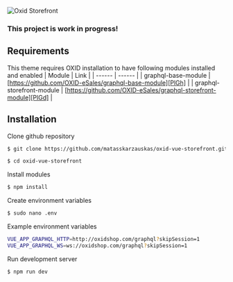 ![Oxid Storefront](https://i.ibb.co/rwRvJmS/oxid-vue-git.png)
### This project is work in progress!

## Requirements

This theme requires OXID installation to have following modules installed and enabled
| Module | Link |
| ------ | ------ |
| graphql-base-module | [https://github.com/OXID-eSales/graphql-base-module][PlGh] |
| graphql-storefront-module | [https://github.com/OXID-eSales/graphql-storefront-module][PlGd] |
   
   [PlGh]: <https://github.com/OXID-eSales/graphql-base-module>
   [PlGd]: <https://github.com/OXID-eSales/graphql-storefront-module>

## Installation

Clone github repository
```sh
$ git clone https://github.com/matasskarzauskas/oxid-vue-storefront.git
```
```sh
$ cd oxid-vue-storefront
```

Install modules
```sh
$ npm install
```

Create environment variables

```sh
$ sudo nano .env
```
Example environment variables
```sh
VUE_APP_GRAPHQL_HTTP=http://oxidshop.com/graphql?skipSession=1
VUE_APP_GRAPHQL_WS=ws://oxidshop.com/graphql?skipSession=1
```

Run development server
```sh
$ npm run dev
```
